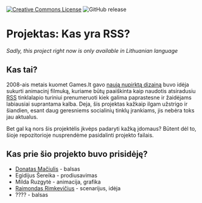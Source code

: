 [![Creative Commons License](https://img.shields.io/badge/license-BY--CC--ND-green.svg)](http://creativecommons.org/licenses/by-nc-nd/4.0/)  ![GitHub release](https://img.shields.io/github/release/GamesLT/kas-yra-RSS-projektas.svg)

# Projektas: Kas yra RSS?

*Sadly, this project right now is only available in Lithuanian language*

## Kas tai?

2008-ais metais kuomet Games.lt gavo [naują nupirktą dizainą](https://web.archive.org/web/20080331231831/http://www.games.lt:80/g.php) buvo idėja sukurti animacinį filmuką, kuriame būtų paaiškinta kaip naudotis atsiradusiu [RSS](https://lt.wikipedia.org/wiki/RSS) tinklalapio turiniui prenumeruoti kiek galima paprastesne ir žaidėjams labiausiai suprantama kalba. Deja, šis projektas kažkaip ilgam užstrigo ir šiandien, esant daug geresniems socialinių tinklų įrankiams, jis nebėra toks jau aktualus. 

Bet gal ką nors šis projektėlis įkvėps padaryti kažką įdomaus? Būtent dėl to, šioje repozitorioje nusprendėme pasidalinti projekto failais.

## Kas prie šio projekto buvo prisidėję?

  * [Donatas Mačiulis](https://github.com/lababama) - balsas
  * Egidijus Šereika - prodiusavimas
  * Milda Ruzgytė - animacija, grafika
  * [Raimondas Rimkevičius](https://github.com/mekdrop) - scenarijus, idėja
  * ???? - balsas
